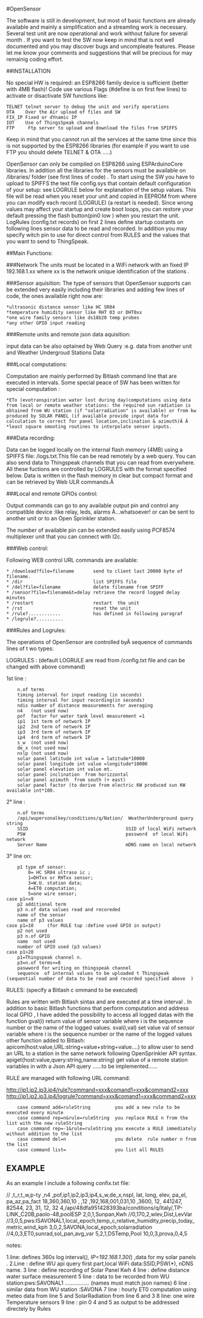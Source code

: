 
#OpenSensor
 
The software is still in development, but most of basic functions are already available and
mainly a simplification and a streamling work is necessary. Several test unit are now operational
and work without failure for several month .
If you want to test the SW now keep in mind that is not well documented and you may discover bugs and
uncompleate features.
Please let me know your comments and suggestions that will be precious for may remainig coding effort.
 
##INSTALLATION

No special HW is required: an ESP8266 family device is sufficient (better with 4MB flash)!
Code use various Flags (#define is on first few lines) to activate or disactivate SW functions like:
	
	TELNET telnet server to debug the unit and verify operations
	OTA    Over the Air upload of files and SW
	FIX_IP Fixed or dYnamic IP
	IOT    Use of ThingsSpeak channels
	FTP		Ftp server to upload and download the files from SPIFFS

Keep in mind that you cannot run all the services at the same time since this is not supported by the ESP8266 libraries 
(for example if you want to use FTP you should delete TELNET & OTA .....)
	 
OpenSensor can only be compiled on ESP8266 using ESPArduinoCore libraries.
In addition all the libraries for the sensors must be available on /libraries/ folder (see first lines of code) .
To start using the SW you have to upload to SPIFFS the text file config.sys that contain default configuration of your setup:
see LOGRULE below for explanation of the setup values. This file will be read when you reset your unit and copied in EEPROM 
from where you can modify each record (LOGRULE) (a restart is needed). Since wrong values may affect your startup and create boot loops,
you can restore your default pressing the flash button(pin0 low ) when you restart the unit.
LogRules (config.txt records) on first 2 lines define startup costants on following lines sensor data to be read and recorded.
In addition you may specify witch pin to use for direct control from RULES and the values that you want to send to ThingSpeak.
  

##Main Functions:

###Network
The units must be located in a WiFi network with an fixed IP 192.168.1.xx where xx is the network unique identification of the stations .  
 
###Sensor aquisition:
The type of sensors that OpenSensor supports can be extended very easily including their libraries and adding few lines of code,
the ones available right now are:

    *ultrasonic distance sensor like HC SR04
    *temperature humidity sensor like RHT 03 or DHT0xx
    *one wire family sensors like ds18b20 temp probes
    *any other GPIO input reading
 
###Remote units and remote json data aquisition:
 
input data can be also optained by Web Query :e.g. data from another unit and Weather Undergroud Stations Data
 
###Local computations:

Computation are mainly performed by Bitlash command line that are executed in intervals.
Some special peace of SW has been written for special computation : 

    *ETo (evotranspiration water lost during day)computations using data from local or remote weather stations: the required sun radiation is obtained from WU station (if "solarradiation" is available) or from kw produced by SOLAR PANEL (if available provide input data for calculation to correct for panel location,inclination & azimuth)Â Â 
    *least square smooting routines to interpolate sensor inputs.
 
###Data recording:
 
Data can be logged locally on the internal flash memory (4MB) using a SPIFFS file: /logs.txt.This file can be read remotely by a web query.
You can also send data to Thingspeak channels that you can read from everywhere.
All these fuctions are controlled by LOGRULES with the format specified below.
Data is written in the flash memory in clear but compact format and can be retrieved by Web ULR commands.Â 
 
###Local end remote GPIOs control:
 
Output commands can go to any available output pin and control any compatible device :like relay, leds, alarms Â…whatsoever!
or can be sent to another unit or to an Open Sprinkler station.
 
The number of available pin can be extended easily using PCF8574 multiplexer unit that you can connect with I2c.
 
###Web control:
 
Following WEB control URL commands are available:

    * /download?file=filename       send to client last 20000 byte of filename.
    * /dir                          list SPIFFS file 
    * /del?file=filename            delete filename from SPIFF 
    * /sensor?file=filename&t=delay retrieve the record logged delay minutes 
    * /restart                      restart  the unit
    * /rst                          reset the unit
    * /rule?............            has defined in following paragraf 
    * /logrule?..........
 
###Rules and Logrules:
 
 
The operations of OpenSensor are controlled byÂ  sequence of commands lines of t wo types:
 
LOGRULES : (default LOGRULE are read from /config.txt file and can be changed with above command)

 1st line :

        n.of terms
        timing interval for input reading (in seconds)
        timing interval for input recording(in seconds)
        ndis number of distance measurements for averaging
        n4   (not used now)
        pof  factor for water tank level measurement =1
        ip1  1st term of network IP
        ip2  2nd term of network IP
        ip3  3rd term of network IP
		ip4  4rd term of network IP
		s_w  (not used now)
        de_x (not used now)
        nslp (not used now)
        solar panel latitude int value = latitude*10000
        solar panel longitude int value =longitude*10000
        solar panel elevation int value mt.
        solar panel inclination  from horizzontal
        solar panel azimuth  from south (+ east)
        solar panel factor (to derive from electric KW produced sun KW available int*100.
 
2° line :

        n.of terms
        /api/wupersonalkey/conditions/q/Nation/  WeatherUnderground query string
        SSID									SSID of local WiFi network
		PSW                                     password  of local WiFi network
        Server Name                             mDNS name on local network
3° line on:

        p1 type of sensor:
            0= HC SR04 ultraso ic ; 
            1=DHTxx or RHTxx sensor;
            3=W.U. station data;
            4=ET0 computation;
            5=one wire sensor;
    case p1<=9
        p2 additional term
        p3 n.of data values read and recoreded
        name of the sensor
        name of p3 values
    case p1=10     (for RULE tup :define used GPIO in output)
        p2 not used
        p3 n.of GPIO
        name  not used
        number of GPIO used (p3 values)
    case p1>20
        p1=Thingspeak channel n.
        p3=n.of terms<=8
        paswword for writing on thingspeak channel
        sequence  of internal values to be uploaded t Thingspeak (sequential number of data to be read and recorded specified above  )
 
RULES:  (specify a Bitlash c ommand to be executed)
 
Rules are written with Bitlash sintax and are executed at a time interval . In addition to basic Bitlash functions
that perform computation and address local GPIO , I have added the possibility to access all logged datas with the function
	gval(i) return value of sensor variable where i is the sequence number or the name of the logged values.
	sval(i,val)  set value val of sensor variable where i is the sequence number or the name of the logged values
 other function added to Bitlash:
	 apicom(host:value,URL:string+value+string+value....) to allow user to send an URL to a station in the same network following OpenSprinkler API syntax.
     apiget(host:value,query:string,name:string) get value of a remote station variables in with a Json API query ......to be implemented......

RULE are managed with following URL command:
 
http://ip1.ip2.ip3.ip4/rule?command=xxx&comand1=xxx&command2=xxx
http://ip1.ip2.ip3.ip4/logrule?command=xxx&comand1=xxx&command2=xxx


        case command add=ruleString         you add a new rule to be executed every minute
        case command rep=n&rule=ruleString  you replace RULE n from the list with the new ruleString
        case command rep=-1&rule=ruleString you execute a RULE immediately without addition to the list
        case command del=n                  you delete  rule number n from the list
        case command list=                  you list all RULES 

 
 ## EXAMPLE 

 As an example I include a following confix.txt file:

//  ,t_r,t_w,p-ty	,n4	,pof,ip1,ip2,ip3,ip4,s_w,de_x,nspl,	lat,	long,	elev,	pa_el,	pa_az,pa_fact 
18,360,360,10	,	,12	,192,168,001,031,10	,3600,	12, 441247,	82544,	23,		31,		12, 32
4,/api/48dfa951428393ba/conditions/q/Italy/,TP-LINK_C20B,paolo-48,poolESP
2,0,1,Sunpan,Kwh
//0,170,2,wlev,Dist,LevVar
//3,0,5,pws:ISAVONAL1,local_epoch,temp_c,relative_humidity,precip_today_metric,wind_kph
3,0,2,SAVONA,local_epoch,solarradiation
//4,0,3,ET0,sunrad,sol_pan,avg_var
5,2,1,DSTemp,Pool
10,0,3,prova,0,4,5
 
notes:

1.line: defines 360s log interval(*), IP=192.168.1.30(*) ,data for my solar panels .
2.Line : define WU api query first part,local WiFi data:SSID,PSW(*), nDNS name.
3 line : define recording of Solar Panel Kwh 
4 line : define distance water surface measurement
5 line : data to be recorded from WU station:pws:SAVONAL1 ................  (names must match json names)
6 line : similar data from WU station :SAVONA
7 line : hourly ET0 computation using meteo data from line 5 and SolarRadiation from line 6 and 3
8 line: one wire Temperature sensors
9 line : pin 0 4 and 5 as output to be addressed directely by Rules

